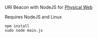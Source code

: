 URI Beacon with NodeJS for [Physical Web](http://google.github.io/physical-web/)

Requires NodeJS and Linux

    npm install
    sudo node main.js

